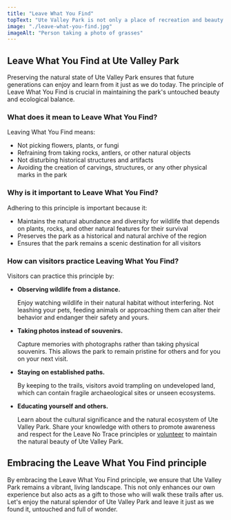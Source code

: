 ```yaml
---
title: "Leave What You Find"
topText: "Ute Valley Park is not only a place of recreation and beauty but also a living museum where every rock, plant, and artifact tells a story of the natural and cultural history of the area. As visitors, we have the responsibility to preserve these stories and the park's integrity by following the Leave No Trace principle: Leave What You Find."
image: "./leave-what-you-find.jpg"
imageAlt: "Person taking a photo of grasses"
---
```


## Leave What You Find at Ute Valley Park

Preserving the natural state of Ute Valley Park ensures that future generations can enjoy and learn from it just as we do today. The principle of Leave What You Find is crucial in maintaining the park's untouched beauty and ecological balance.

### What does it mean to Leave What You Find?

Leaving What You Find means:

- Not picking flowers, plants, or fungi
- Refraining from taking rocks, antlers, or other natural objects
- Not disturbing historical structures and artifacts
- Avoiding the creation of carvings, structures, or any other physical marks in the park

### Why is it important to Leave What You Find?

Adhering to this principle is important because it:

- Maintains the natural abundance and diversity for wildlife that depends on plants, rocks, and other natural features for their survival
- Preserves the park as a historical and natural archive of the region
- Ensures that the park remains a scenic destination for all visitors

### How can visitors practice Leaving What You Find?

Visitors can practice this principle by:

- **Observing wildlife from a distance.**
  
  Enjoy watching wildlife in their natural habitat without interfering. Not leashing your pets, feeding animals or approaching them can alter their behavior and endanger their safety and yours.

- **Taking photos instead of souvenirs.**
  
  Capture memories with photographs rather than taking physical souvenirs. This allows the park to remain pristine for others and for you on your next visit.

- **Staying on established paths.**
  
  By keeping to the trails, visitors avoid trampling on undeveloped land, which can contain fragile archaeological sites or unseen ecosystems.

- **Educating yourself and others.**
  
  Learn about the cultural significance and the natural ecosystem of Ute Valley Park. Share your knowledge with others to promote awareness and respect for the Leave No Trace principles or [volunteer](/volunteer/) to maintain the natural beauty of Ute Valley Park.

## Embracing the Leave What You Find principle

By embracing the Leave What You Find principle, we ensure that Ute Valley Park remains a vibrant, living landscape. This not only enhances our own experience but also acts as a gift to those who will walk these trails after us. Let's enjoy the natural splendor of Ute Valley Park and leave it just as we found it, untouched and full of wonder.
